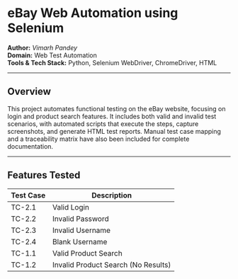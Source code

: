 # eBay Web Automation using Selenium

**Author:** *Vimarh Pandey*  
**Domain:** Web Test Automation  
**Tools & Tech Stack:** Python, Selenium WebDriver, ChromeDriver, HTML

---

## Overview

This project automates functional testing on the eBay website, focusing on login and product search features. It includes both valid and invalid test scenarios, with automated scripts that execute the steps, capture screenshots, and generate HTML test reports. Manual test case mapping and a traceability matrix have also been included for complete documentation.

---

## Features Tested

| Test Case | Description                         |
|-----------|-------------------------------------|
| TC-2.1    | Valid Login                         |
| TC-2.2    | Invalid Password                    |
| TC-2.3    | Invalid Username                    |
| TC-2.4    | Blank Username                      |
| TC-1.1    | Valid Product Search                |
| TC-1.2    | Invalid Product Search (No Results) |
